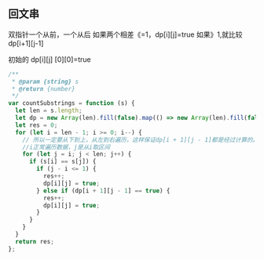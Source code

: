 ## 回文串

双指针一个从前，一个从后
如果两个相差《=1，dp[i][j]=true
如果》1,就比较 dp[i+1][j-1]

初始的 dp[i][j]
[0][0]=true

```js
/**
 * @param {string} s
 * @return {number}
 */
var countSubstrings = function (s) {
  let len = s.length;
  let dp = new Array(len).fill(false).map(() => new Array(len).fill(false));
  let res = 0;
  for (let i = len - 1; i >= 0; i--) {
    // 所以一定要从下到上，从左到右遍历，这样保证dp[i + 1][j - 1]都是经过计算的。
    //i正常遍历数据，j是从i取区间
    for (let j = i; j < len; j++) {
      if (s[i] == s[j]) {
        if (j - i <= 1) {
          res++;
          dp[i][j] = true;
        } else if (dp[i + 1][j - 1] == true) {
          res++;
          dp[i][j] = true;
        }
      }
    }
  }
  return res;
};
```
